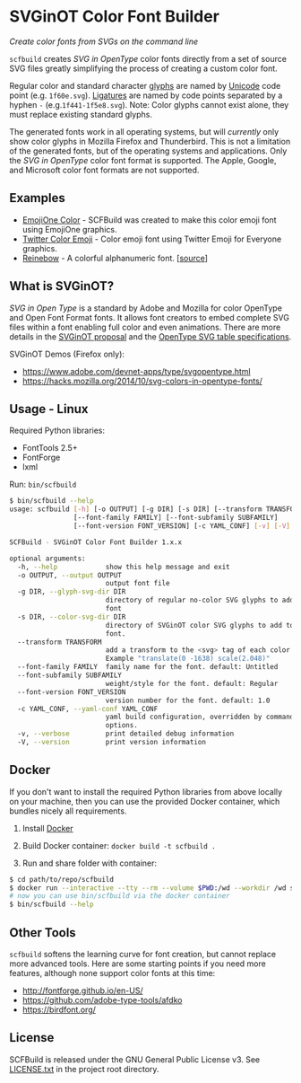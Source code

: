# SVGinOT Color Font Builder

*Create color fonts from SVGs on the command line*

`scfbuild` creates *SVG in OpenType* color fonts directly from a set of source
SVG files greatly simplifying the process of creating a custom color font.

Regular color and standard character [glyphs][1] are named by [Unicode][2] code
point (e.g. `1f60e.svg`). [Ligatures][3] are named by code points separated
by a hyphen `-` (e.g.`1f441-1f5e8.svg`). Note: Color glyphs cannot exist alone,
they must replace existing standard glyphs.

The generated fonts work in all operating systems, but will *currently* only
show color glyphs in Mozilla Firefox and Thunderbird. This is not a limitation
of the generated fonts, but of the operating systems and applications. Only the
*SVG in OpenType* color font format is supported. The Apple, Google, and
Microsoft color font formats are not supported.

[1]: https://en.wikipedia.org/wiki/Glyph
[2]: https://en.wikipedia.org/wiki/Unicode
[3]: https://en.wikipedia.org/wiki/Typographic_ligature

## Examples

* [EmojiOne Color][4] - SCFBuild was created to make this color emoji font
  using EmojiOne graphics.
* [Twitter Color Emoji][5] - Color emoji font using Twitter Emoji for Everyone
  graphics.
* [Reinebow][6] - A colorful alphanumeric font. [[source][7]]

[4]: https://github.com/eosrei/emojione-color-font
[5]: https://github.com/eosrei/twemoji-color-font
[6]: http://xerographer.github.io/reinebow/
[7]: https://github.com/xerographer/reinebow-color-font

## What is SVGinOT?
*SVG in Open Type* is a standard by Adobe and Mozilla for color OpenType
and Open Font Format fonts. It allows font creators to embed complete SVG files
within a font enabling full color and even animations. There are more details in
the [SVGinOT proposal][8] and the [OpenType SVG table specifications][9].

SVGinOT Demos (Firefox only):

* https://www.adobe.com/devnet-apps/type/svgopentype.html
* https://hacks.mozilla.org/2014/10/svg-colors-in-opentype-fonts/

[8]: https://www.w3.org/2013/10/SVG_in_OpenType/
[9]: https://www.microsoft.com/typography/otspec/svg.htm

## Usage - Linux

Required Python libraries:

* FontTools 2.5+
* FontForge
* lxml

Run: `bin/scfbuild`

```sh
$ bin/scfbuild --help
usage: scfbuild [-h] [-o OUTPUT] [-g DIR] [-s DIR] [--transform TRANSFORM]
                [--font-family FAMILY] [--font-subfamily SUBFAMILY]
                [--font-version FONT_VERSION] [-c YAML_CONF] [-v] [-V]

SCFBuild - SVGinOT Color Font Builder 1.x.x

optional arguments:
  -h, --help            show this help message and exit
  -o OUTPUT, --output OUTPUT
                        output font file
  -g DIR, --glyph-svg-dir DIR
                        directory of regular no-color SVG glyphs to add to the
                        font
  -s DIR, --color-svg-dir DIR
                        directory of SVGinOT color SVG glyphs to add to the
                        font.
  --transform TRANSFORM
                        add a transform to the <svg> tag of each color SVG.
                        Example "translate(0 -1638) scale(2.048)"
  --font-family FAMILY  family name for the font. default: Untitled
  --font-subfamily SUBFAMILY
                        weight/style for the font. default: Regular
  --font-version FONT_VERSION
                        version number for the font. default: 1.0
  -c YAML_CONF, --yaml-conf YAML_CONF
                        yaml build configuration, overridden by command line
                        options.
  -v, --verbose         print detailed debug information
  -V, --version         print version information
```

## Docker

If you don't want to install the required Python libraries from above locally on your machine, then you can use the provided Docker container, which bundles nicely all requirements.

1. Install [Docker](https://www.docker.com/)

2. Build Docker container: `docker build -t scfbuild .` 
3. Run and share folder with container:

```bash
$ cd path/to/repo/scfbuild
$ docker run --interactive --tty --rm --volume $PWD:/wd --workdir /wd scfbuild:latest bash
# now you can use bin/scfbuild via the docker container
$ bin/scfbuild --help
```



## Other Tools
`scfbuild` softens the learning curve for font creation, but cannot replace more
advanced tools. Here are some starting points if you need more features,
although none support color fonts at this time:

* http://fontforge.github.io/en-US/
* https://github.com/adobe-type-tools/afdko
* https://birdfont.org/

## License

SCFBuild is released under the GNU General Public License v3.
See [LICENSE.txt](LICENSE.txt) in the project root directory.
